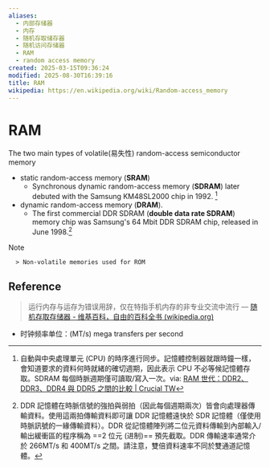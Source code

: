 ```yaml
---
aliases:
  - 内部存储器
  - 内存
  - 随机存取储存器
  - 随机访问存储器
  - RAM
  - random access memory
created: 2025-03-15T09:36:24
modified: 2025-08-30T16:39:16
title: RAM
wikipedia: https://en.wikipedia.org/wiki/Random-access_memory
---
```


# RAM

The two main types of volatile(易失性) random-access semiconductor memory

- static random-access memory (**SRAM**)
	- Synchronous dynamic random-access memory (**SDRAM**) later debuted with the Samsung KM48SL2000 chip in 1992. [^SDRAM]
- dynamic random-access memory (**DRAM**).
	- The first commercial DDR SDRAM (**double data rate SDRAM**) memory chip was Samsung's 64 Mbit DDR SDRAM chip, released in June 1998.[^DDR]

> [!note]
      > Non-volatile memories used for ROM

## Reference

> 运行内存与运存为错误用辞，仅在特指手机内存的非专业交流中流行
> — [随机存取存储器 - 维基百科，自由的百科全书 (wikipedia.org)](https://zh.wikipedia.org/wiki/%E9%9A%8F%E6%9C%BA%E5%AD%98%E5%8F%96%E5%AD%98%E5%82%A8%E5%99%A8#cite_note-1)

- 时钟频率单位：(MT/s) mega transfers per second

[^SDRAM]: 自動與中央處理單元 (CPU) 的時序進行同步。記憶體控制器就跟時鐘一樣，會知道要求的資料何時就緒的確切週期，因此表示 CPU 不必等候記憶體存取。SDRAM 每個時脈週期僅可讀取/寫入一次。via: [RAM 世代：DDR2、DDR3、DDR4 與 DDR5 之間的比較 | Crucial TW](https://www.crucial.tw/articles/about-memory/difference-among-ddr2-ddr3-ddr4-and-ddr5-memory)
[^DDR]: DDR 記憶體在時脈信號的強拍與弱拍（因此每個週期兩次）皆會向處理器傳輸資料。使用這兩拍傳輸資料即可讓 DDR 記憶體遠快於 SDR 記憶體（僅使用時脈訊號的一緣傳輸資料）。DDR 從記憶體陣列將二位元資料傳輸到內部輸入/輸出緩衝區的程序稱為 ==2 位元 (进制)== 預先截取。DDR 傳輸速率通常介於 266MT/s 和 400MT/s 之間。請注意，雙倍資料速率不同於雙通道記憶體。
